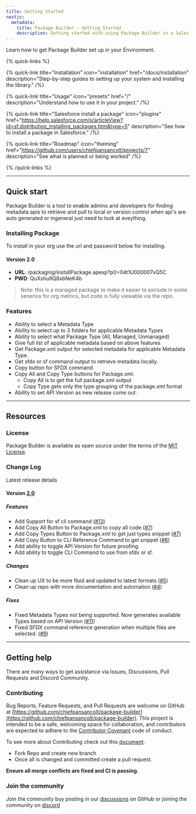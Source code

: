 ```yaml
---
title: Getting Started
nextjs:
  metadata:
    title: Package Builder - Getting Started
    description: Getting started with using Package Builder in a Salesforce environment.
---
```


Learn how to get Package Builder set up in your Environment.

{% quick-links %}

{% quick-link title="Installation" icon="installation" href="/docs/installation" description="Step-by-step guides to setting up your system and installing the library." /%}

{% quick-link title="Usage" icon="presets" href="/" description="Understand how to use it in your project." /%}

{% quick-link title="Salesforce install a package" icon="plugins" href="https://help.salesforce.com/s/articleView?id=sf.distribution_installing_packages.htm&type=5" description="See how to install a package in Salesforce." /%}

{% quick-link title="Roadmap" icon="theming" href="https://github.com/users/chiefpansancolt/projects/7" description="See what is planned or being worked" /%}

{% /quick-links %}

---

## Quick start

Package Builder is a tool to enable admins and developers for finding metadata apis to retrieve and pull to local or version control when api's are auto generated or ingeneral just need to look at eveything.

### Installing Package

To install in your org use the url and password below for installing.

#### Version 2.0

- **URL**: /packaging/installPackage.apexp?p0=04t1U000007vQ5C
- **PWD**: QuXshu9Q8xbNeK4b

> Note: this is a managed package to make it easier to exclude in some senerios for org metrics, but code is fully viewable via the repo.

### Features

- Ability to select a Metadata Type
- Ability to select up to 3 folders for applicable Metadata Types
- Ability to select what Package Type (All, Managed, Unmanaged)
- Give full list of applicable metadata based on above features
- Get Package.xml output for selected metadata for applicable Metadata Type.
- Get sfdx or sf command output to retrieve metadata locally.
- Copy button for SFDX command.
- Copy All and Copy Type buttons for Package.xml.
  - Copy All is to get the full package.xml output
  - Copy Type gets only the type grouping of the package.xml format
- Ability to set API Version as new release come out.

---

## Resources

### License

Package Builder is available as open source under the terms of the [MIT License](https://github.com/chiefpansancolt/package-builder/blob/main/LICENSE).

### Change Log

Latest release details

#### Version [2.0](https://github.com/chiefpansancolt/package-builder/releases/tag/2.0)

##### Features

- Add Support for sf cli command ([#13](https://github.com/chiefpansancolt/package-builder/issues/13))
- Add Copy All Button to Package.xml to copy all code ([#7](https://github.com/chiefpansancolt/package-builder/issues/7))
- Add Copy Types Button to Package.xml to get just types snippet ([#7](https://github.com/chiefpansancolt/package-builder/issues/7))
- Add Copy Button to CLI Reference Command to get snippet ([#6](https://github.com/chiefpansancolt/package-builder/issues/6))
- Add ability to toggle API Version for future proofing.
- Add ability to toggle CLI Command to use from sfdx or sf.

##### Changes

- Clean up UX to be more fluid and updated to latest formats ([#5](https://github.com/chiefpansancolt/package-builder/issues/5))
- Clean up repo with more documentation and automation ([#4](https://github.com/chiefpansancolt/package-builder/issues/4))

##### Fixes

- Fixed Metadata Types not being supported. Now generates available Types based on API Version ([#11](https://github.com/chiefpansancolt/package-builder/issues/11))
- Fixed SFDX command reference generation when multiple files are selected. ([#9](https://github.com/chiefpansancolt/package-builder/issues/9))

---

## Getting help

There are many ways to get assistance via Issues, Discussions, Pull Requests and Discord Community.

### Contributing

Bug Reports, Feature Requests, and Pull Requests are welcome on GitHub at [https://github.com/chiefpansancolt/package-builder](https://github.com/chiefpansancolt/package-builder). This project is intended to be a safe, welcoming space for collaboration, and contributors are expected to adhere to the [Contributor Covenant](https://github.com/chiefpansancolt/package-builder/blob/main/.github/CODE_OF_CONDUCT.md) code of conduct.

To see more about Contributing check out this [document](https://github.com/chiefpansancolt/package-builder/blob/main/.github/CONTRIBUTING.md).

- Fork Repo and create new branch
- Once all is changed and committed create a pull request.

**Ensure all merge conflicts are fixed and CI is passing.**

### Join the community

Join the community buy posting in our [discussions](https://github.com/chiefpansancolt/package-builder/discussions) on GitHub or joining the community on [discord](https://discord.gg/SDryP2579d)
